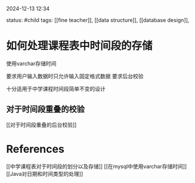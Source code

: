 2024-12-13    12:34

status: #child 
tags: [[fine teacher]], [[data structure]], [[database design]],


# 如何处理课程表中时间段的存储

使用varchar存储时间

要求用户输入数据时只允许输入固定格式数据
要求后台校验

十分适用于中学课程时间段简单不变的设计

## 对于时间段重叠的校验

[[对于时间段重叠的后台校验]]


# References

[[中学课程表对于时间段的划分以及存储]]
[[在mysql中使用varchar存储时间]]
[[Java对日期和时间类型的处理]]